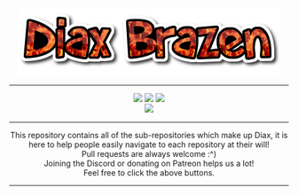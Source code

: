 <!--
 * Created by Comporment on 11/04/2017 at 22:40
 * Is it a bird, is it a plane? Nope, it's another file header.
-->
<html>
    <div align = "center">
        <a href="https://github.com/DiaxBot/Diax"><img src="resources/images/brazen_banner.png"></a>
        <hr />
        <a href="https://github.com/Comportment"><img src="https://img.shields.io/badge/Made_By-Comportment-green.svg?style=plastic"></a>
        <a href="https://github.com/Comportment"><img src="https://img.shields.io/badge/Version_Number-0.0.4-yellow.svg?style=plastic"></a>
        <a href="https://www.patreon.com/Diax"><img src="https://img.shields.io/badge/Donate-Patreon-blue.svg?style=plastic"></a>
        <br>
        <a href="https://discord.gg/c6M8PJZ"><img src="https://discordapp.com/api/guilds/293889712014360586/embed.png"></a>
        <hr />
        <p>This repository contains all of the sub-repositories which make up Diax, it is here to help people easily navigate to each repository at their will!<br />Pull requests are always welcome :^)<br />Joining the Discord or donating on Patreon helps us a lot!<br />Feel free to click the above buttons.<p/>
        <hr />
    </div>
</html>